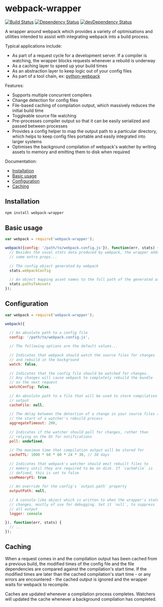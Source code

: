 webpack-wrapper
===============

[![Build Status](https://travis-ci.org/markfinger/webpack-wrapper.svg?branch=master)](https://travis-ci.org/markfinger/webpack-wrapper)
[![Dependency Status](https://david-dm.org/markfinger/webpack-wrapper.svg)](https://david-dm.org/markfinger/webpack-wrapper)
[![devDependency Status](https://david-dm.org/markfinger/webpack-wrapper/dev-status.svg)](https://david-dm.org/markfinger/webpack-wrapper#info=devDependencies)

A wrapper around webpack which provides a variety of optimisations and utilities intended to assist
with integrating webpack into a build process.

Typical applications include:
- As part of a request cycle for a development server. If a compiler is watching, the wrapper 
  blocks requests whenever a rebuild is underway
- As a caching layer to speed up your build times
- As an abstraction layer to keep logic out of your config files
- As part of a tool chain, ex: [python-webpack](https://github.com/markfinger/python-webpack)

Features:
- Supports multiple concurrent compilers
- Change detection for config files
- File-based caching of compilation output, which massively reduces the initial build time
- Toggleable source file watching
- Pre-processes compiler output so that it can be easily serialized and passed between processes
- Provides a config helper to map the output path to a particular directory, which helps to keep 
  config files portable and easily integrated into larger systems
- Optimises the background compilation of webpack's watcher by writing assets to memory and 
  emitting them to disk when required

Documentation:
- [Installation](#installation)
- [Basic usage](#basic-usage)
- [Configuration](#configuration)
- [Caching](#caching)

Installation
------------

```bash
npm install webpack-wrapper
```

Basic usage
-----------

```javascript
var webpack = require('webpack-wrapper');

webpack({config: '/path/to/webpack.config.js'}), function(err, stats) {
  // Besides the usual stats data produced by webpack, the wrapper adds 
  // some extra props...
  
  // The config object generated by webpack
  stats.webpackConfig
  
  // An object mapping asset names to the full path of the generated asset
  stats.pathsToAssets
});
```

Configuration
-------------

```javascript
var webpack = require('webpack-wrapper');

webpack({

  // An absolute path to a config file
  config: '/path/to/webpack.config.js',
  
  // The following options are the default values...
  
  // Indicates that webpack should watch the source files for changes 
  // and rebuild in the background
  watch: false,
  
  // Indicates that the config file should be watched for changes. 
  // Any changes will cause webpack to completely rebuild the bundle
  // on the next request
  watchConfig: false,
  
  // An absolute path to a file that will be used to store compilation 
  // output
  cacheFile: null,
  
  // The delay between the detection of a change in your source files and 
  // the start of a watcher's rebuild process
  aggregateTimeout: 200,
  
  // Indicates if the watcher should poll for changes, rather than 
  // relying on the OS for notifications
  poll: undefined,
  
  // The maximum time that compilation output will be stored for
  cacheTTL: 1000 * 60 * 60 * 24 * 30, // 30 days
  
  // Indicates that webpack's watcher should emit rebuilt files to 
  // memory until they are required to be on disk. If `cacheFile` is
  // defined, this is set to false
  useMemoryFS: true
  
  // An override for the config's `output.path` property
  outputPath: null,
  
  // A console-like object which is written to when the wrapper's state
  // changes, mostly of use for debugging. Set it `null`, to suppress 
  // all output
  logger: console
  
}), function(err, stats) {
  // ...
});
```

Caching
-------

When a request comes in and the compilation output has been cached from a previous build, the modified 
times of the config file and the file dependencies are compared against the compilation's start time.
If the modified times are later than the cached compilation's start time - or any errors are 
encountered - the cached output is ignored and the wrapper waits for webpack to recompile.

Caches are updated whenever a compilation process completes. Watchers will updated the cache whenever
a background compilation has completed.
